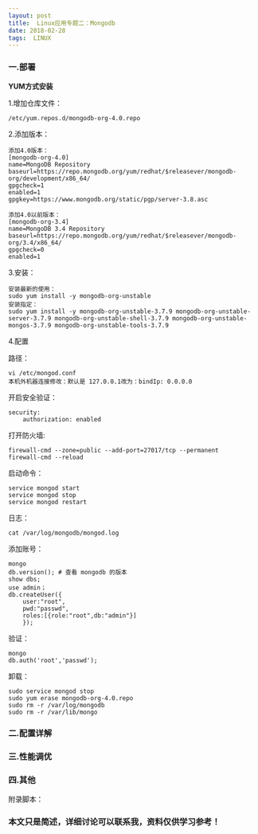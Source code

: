 ```yaml
---
layout: post
title:  Linux应用专题二：Mongodb
date: 2018-02-28
tags:  LINUX
---
```



### 一.部署
**YUM方式安装**

1.增加仓库文件：

```
/etc/yum.repos.d/mongodb-org-4.0.repo 
```

2.添加版本：

```
添加4.0版本：
[mongodb-org-4.0]
name=MongoDB Repository
baseurl=https://repo.mongodb.org/yum/redhat/$releasever/mongodb-org/development/x86_64/
gpgcheck=1
enabled=1
gpgkey=https://www.mongodb.org/static/pgp/server-3.8.asc

添加4.0以前版本：
[mongodb-org-3.4]
name=MongoDB 3.4 Repository
baseurl=https://repo.mongodb.org/yum/redhat/$releasever/mongodb-org/3.4/x86_64/
gpgcheck=0
enabled=1
```

3.安装：

```
安装最新的使用：
sudo yum install -y mongodb-org-unstable
安装指定：
sudo yum install -y mongodb-org-unstable-3.7.9 mongodb-org-unstable-server-3.7.9 mongodb-org-unstable-shell-3.7.9 mongodb-org-unstable-mongos-3.7.9 mongodb-org-unstable-tools-3.7.9
```

4.配置

路径：

```
vi /etc/mongod.conf
本机外机器连接修改：默认是 127.0.0.1改为：bindIp: 0.0.0.0
```

开启安全验证：

```
security:
    authorization: enabled
```

打开防火墙:
```
firewall-cmd --zone=public --add-port=27017/tcp --permanent
firewall-cmd --reload
```

启动命令：

```
service mongod start
service mongod stop
service mongod restart
```

日志：

```
cat /var/log/mongodb/mongod.log
```

添加账号：

```
mongo
db.version(); # 查看 mongodb 的版本
show dbs;
use admin；
db.createUser({
    user:"root",
    pwd:"passwd",
    roles:[{role:"root",db:"admin"}]
    });
```

验证：

```
mongo
db.auth('root','passwd');
```

卸载：

```
sudo service mongod stop
sudo yum erase mongodb-org-4.0.repo 
sudo rm -r /var/log/mongodb
sudo rm -r /var/lib/mongo
```

### 二.配置详解

### 三.性能调优

### 四.其他

附录脚本：




### 本文只是简述，详细讨论可以联系我，资料仅供学习参考！